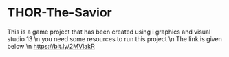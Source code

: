# THOR-The-Savior
This is a game project that has been created using i graphics and visual studio 13 \n
you need some resources to run this project \n
The link is given below \n
https://bit.ly/2MViakR

